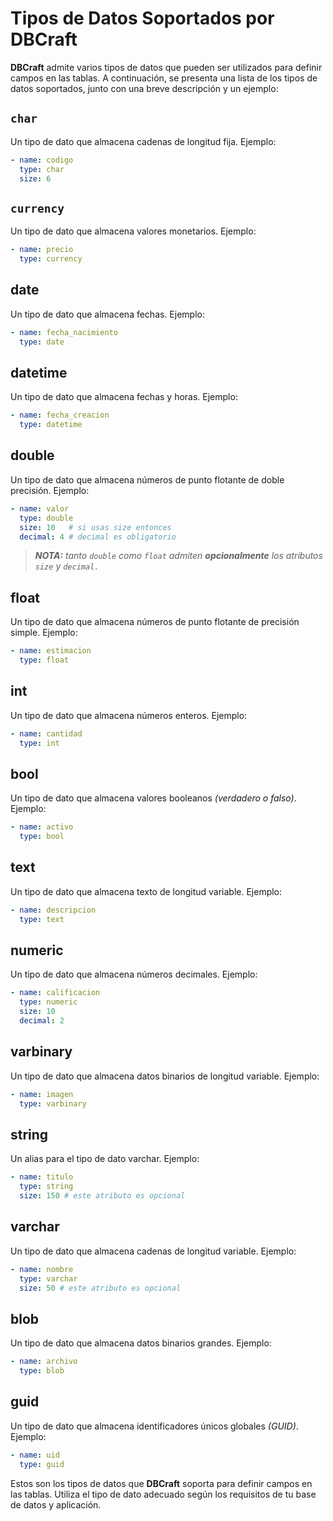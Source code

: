 # Tipos de Datos Soportados por DBCraft

**DBCraft** admite varios tipos de datos que pueden ser utilizados para definir campos en las tablas. A continuación, se presenta una lista de los tipos de datos soportados, junto con una breve descripción y un ejemplo:

## `char`

Un tipo de dato que almacena cadenas de longitud fija.
Ejemplo:

```yaml
- name: codigo
  type: char
  size: 6
```

## `currency`

Un tipo de dato que almacena valores monetarios.
Ejemplo:

```yaml
- name: precio
  type: currency
```

## date

Un tipo de dato que almacena fechas.
Ejemplo:

```yaml
- name: fecha_nacimiento
  type: date
```

## datetime

Un tipo de dato que almacena fechas y horas.
Ejemplo:

```yaml
- name: fecha_creacion
  type: datetime
```

## double

Un tipo de dato que almacena números de punto flotante de doble precisión.
Ejemplo:

```yaml
- name: valor
  type: double
  size: 10   # si usas size entonces
  decimal: 4 # decimal es obligatorio
```

> ***NOTA:** tanto `double` como `float` admiten **opcionalmente** los atributos `size` y `decimal.`*
> 

## float

Un tipo de dato que almacena números de punto flotante de precisión simple.
Ejemplo:

```yaml
- name: estimacion
  type: float
```

## int

Un tipo de dato que almacena números enteros.
Ejemplo:

```yaml
- name: cantidad
  type: int
```

## bool

Un tipo de dato que almacena valores booleanos *(verdadero o falso)*.
Ejemplo:

```yaml
- name: activo
  type: bool
```

## text

Un tipo de dato que almacena texto de longitud variable.
Ejemplo:

```yaml
- name: descripcion
  type: text
```

## numeric

Un tipo de dato que almacena números decimales.
Ejemplo:

```yaml
- name: calificacion
  type: numeric
  size: 10
  decimal: 2
```

## varbinary

Un tipo de dato que almacena datos binarios de longitud variable.
Ejemplo:

```yaml
- name: imagen
  type: varbinary
```

## string

Un alias para el tipo de dato varchar.
Ejemplo:

```yaml
- name: titulo
  type: string
  size: 150 # este atributo es opcional
```

## varchar

Un tipo de dato que almacena cadenas de longitud variable.
Ejemplo:

```yaml
- name: nombre
  type: varchar
  size: 50 # este atributo es opcional

```

## blob

Un tipo de dato que almacena datos binarios grandes.
Ejemplo:

```yaml
- name: archivo
  type: blob
```

## guid

Un tipo de dato que almacena identificadores únicos globales *(GUID)*.
Ejemplo:

```yaml
- name: uid
  type: guid
```

Estos son los tipos de datos que **DBCraft** soporta para definir campos en las tablas. Utiliza el tipo de dato adecuado según los requisitos de tu base de datos y aplicación.
